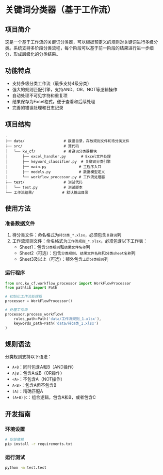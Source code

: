 # 关键词分类器（基于工作流）

## 项目简介

这是一个基于工作流的关键词分类器，可以根据预定义的规则对关键词进行多级分类。系统支持多阶段分类流程，每个阶段可以基于前一阶段的结果进行进一步细分，形成层级化的分类结果。

## 功能特点

- 支持多级分类工作流（最多支持4级分类）
- 强大的规则匹配引擎，支持AND、OR、NOT等逻辑操作
- 自动处理不可见字符和重复项
- 结果保存为Excel格式，便于查看和后续处理
- 完善的错误处理和日志记录

## 项目结构

```
.
├── data/                  # 数据目录，存放规则文件和待分类文件
├── src/                   # 源代码
│   └── kw_cf/             # 关键词分类器模块
│       ├── excel_handler.py       # Excel文件处理
│       ├── keyword_classifier.py  # 关键词分类引擎
│       ├── main.py               # 主程序入口
│       ├── models.py             # 数据模型定义
│       └── workflow_processor.py # 工作流处理器
├── test/                  # 测试代码
│   └── test.py            # 测试脚本
└── 工作流结果/             # 默认输出目录
```

## 使用方法

### 准备数据文件

1. 待分类文件：命名格式为`待分类_*.xlsx`，必须包含`关键词`列
2. 工作流规则文件：命名格式为`工作流规则_*.xlsx`，必须包含以下工作表：
   - Sheet1：包含`分类规则`和`结果文件名称`列
   - Sheet2（可选）：包含`分类规则`、`结果文件名称`和`分类sheet名称`列
   - Sheet3及以上（可选）：额外包含`上层分类规则`列

### 运行程序

```python
from src.kw_cf.workflow_processor import WorkFlowProcessor
from pathlib import Path

# 初始化工作流处理器
processor = WorkFlowProcessor()

# 处理工作流
processor.process_workflow(
    rules_path=Path('data/工作流规则_1.xlsx'),
    keywords_path=Path('data/待分类_1.xlsx')
)
```

## 规则语法

分类规则支持以下语法：

- `A+B`：同时包含A和B（AND操作）
- `A|B`：包含A或B（OR操作）
- `<A>`：不包含A（NOT操作）
- `A<B>`：包含A但不包含B
- `[A]`：精确匹配A
- `(A+B)|C`：组合逻辑，包含A和B，或者包含C

## 开发指南

### 环境设置

```bash
# 安装依赖
pip install -r requirements.txt
```

### 运行测试

```bash
python -m test.test
```

